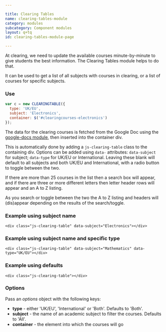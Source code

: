 ```yaml
---

title: Clearing Tables
name: clearing-tables-module
category: modules
subcategory: Component modules
layout: q+tq
id: clearing-tables-module-page

---
```


<div class="lead"><p>At clearing, we need to update the available courses minute-by-minute to give students the best information. The Clearing Tables module helps to do that.</p></div>

It can be used to get a list of all subjects with courses in clearing, or a list of courses for specific subjects.

### Use

```javascript
var c = new CLEARINGTABLE({
  type: 'UK/EU',
  subject: 'Electronics',
  container: $('#clearingcourses-electronics')
});
```

The data for the clearing courses is fetched from the Google Doc using the [google-docs module](google-docs-module.html), then inserted into the container div.

This is automatically done by adding a `js-clearing-table` class to the containing div. Options can be added using `data-` attributes: `data-subject` for subject; `data-type` for UK/EU or International. Leaving these blank will default to all subjects and both UK/EU and International, with a radio button to toggle between the two.

If there are more than 25 courses in the list then a search box will appear, and if there are three or more different letters then letter header rows will appear and an A to Z listing.

As you search or toggle between the two the A to Z listing and headers will (dis)appear depending on the results of the search/toggle.

### Example using subject name

```markup
<div class="js-clearing-table" data-subject="Electronics"></div>
```

<div class="js-clearing-table" data-subject="Electronics"></div>

### Example using subject name and specific type

```markup
<div class="js-clearing-table" data-subject="Mathematics" data-type="UK/EU"></div>
```

<div class="js-clearing-table" data-subject="Mathematics" data-type="UK/EU"></div>

### Example using defaults

```markup
<div class="js-clearing-table"></div>
```

<div class="js-clearing-table"></div>


### Options

  Pass an _options_ object with the following keys:

  * **type** - either 'UK/EU', 'International' or 'Both'. Defaults to 'Both'.
  * **subject** - the name of an academic subject to filter the courses. Defaults to 'All'.
  * **container** - the element into which the courses will go
